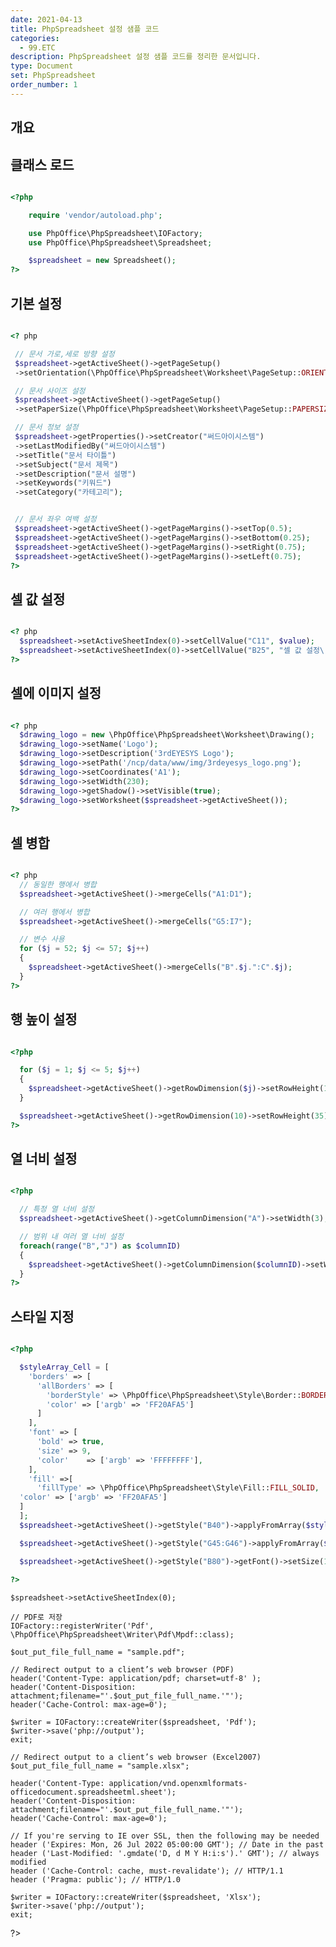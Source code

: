 ```yaml
---
date: 2021-04-13
title: PhpSpreadsheet 설정 샘플 코드
categories:
  - 99.ETC
description: PhpSpreadsheet 설정 샘플 코드를 정리한 문서입니다.
type: Document
set: PhpSpreadsheet
order_number: 1
---
```


## 개요


## 클래스 로드

``` php

<?php

	require 'vendor/autoload.php';

	use PhpOffice\PhpSpreadsheet\IOFactory;
	use PhpOffice\PhpSpreadsheet\Spreadsheet;

	$spreadsheet = new Spreadsheet();
?>
```

## 기본 설정

``` php

<? php

 // 문서 가로,세로 방향 설정	
 $spreadsheet->getActiveSheet()->getPageSetup()
 ->setOrientation(\PhpOffice\PhpSpreadsheet\Worksheet\PageSetup::ORIENTATION_PORTRAIT);

 // 문서 사이즈 설정
 $spreadsheet->getActiveSheet()->getPageSetup()
 ->setPaperSize(\PhpOffice\PhpSpreadsheet\Worksheet\PageSetup::PAPERSIZE_A4);

 // 문서 정보 설정
 $spreadsheet->getProperties()->setCreator("써드아이시스템")
 ->setLastModifiedBy("써드아이시스템")
 ->setTitle("문서 타이틀")
 ->setSubject("문서 제목")
 ->setDescription("문서 설명")
 ->setKeywords("키워드")
 ->setCategory("카테고리");


 // 문서 좌우 여백 설정
 $spreadsheet->getActiveSheet()->getPageMargins()->setTop(0.5);	
 $spreadsheet->getActiveSheet()->getPageMargins()->setBottom(0.25);
 $spreadsheet->getActiveSheet()->getPageMargins()->setRight(0.75);
 $spreadsheet->getActiveSheet()->getPageMargins()->setLeft(0.75);
?>
```

## 셀 값 설정

``` php

<? php	
  $spreadsheet->setActiveSheetIndex(0)->setCellValue("C11", $value);
  $spreadsheet->setActiveSheetIndex(0)->setCellValue("B25", "셀 값 설정\r\n다음 줄");
?>
```

## 셀에 이미지 설정

``` php

<? php
  $drawing_logo = new \PhpOffice\PhpSpreadsheet\Worksheet\Drawing();	
  $drawing_logo->setName('Logo');
  $drawing_logo->setDescription('3rdEYESYS Logo');
  $drawing_logo->setPath('/ncp/data/www/img/3rdeyesys_logo.png');
  $drawing_logo->setCoordinates('A1');
  $drawing_logo->setWidth(230);
  $drawing_logo->getShadow()->setVisible(true);
  $drawing_logo->setWorksheet($spreadsheet->getActiveSheet());
?>
```

## 셀 병합

``` php

<? php	
  // 동일한 행에서 병합
  $spreadsheet->getActiveSheet()->mergeCells("A1:D1");

  // 여러 행에서 병합
  $spreadsheet->getActiveSheet()->mergeCells("G5:I7");

  // 변수 사용
  for ($j = 52; $j <= 57; $j++)
  {
    $spreadsheet->getActiveSheet()->mergeCells("B".$j.":C".$j);
  }
?>
```	

## 행 높이 설정	
``` php

<?php

  for ($j = 1; $j <= 5; $j++)
  {
    $spreadsheet->getActiveSheet()->getRowDimension($j)->setRowHeight(12);
  }

  $spreadsheet->getActiveSheet()->getRowDimension(10)->setRowHeight(35);
?>
```

## 열 너비 설정

``` php

<?php

  // 특정 열 너비 설정
  $spreadsheet->getActiveSheet()->getColumnDimension("A")->setWidth(3);

  // 범위 내 여러 열 너비 설정
  foreach(range("B","J") as $columnID) 
  {
    $spreadsheet->getActiveSheet()->getColumnDimension($columnID)->setWidth(15);
  }
?>
```


## 스타일 지정

``` php

<?php

  $styleArray_Cell = [
    'borders' => [
      'allBorders' => [
        'borderStyle' => \PhpOffice\PhpSpreadsheet\Style\Border::BORDER_THIN,
        'color' => ['argb' => 'FF20AFA5']
      ]
    ],
    'font' => [
      'bold' => true,
      'size' => 9,
      'color'    => ['argb' => 'FFFFFFFF'],
    ],
    'fill' =>[
      'fillType' => \PhpOffice\PhpSpreadsheet\Style\Fill::FILL_SOLID,
  'color' => ['argb' => 'FF20AFA5']
  ]
  ];
  $spreadsheet->getActiveSheet()->getStyle("B40")->applyFromArray($styleArray_Cell);

  $spreadsheet->getActiveSheet()->getStyle("G45:G46")->applyFromArray($styleArray_Cell);

  $spreadsheet->getActiveSheet()->getStyle("B80")->getFont()->setSize(13)->setBold(true);
	
?>
```
	$spreadsheet->setActiveSheetIndex(0);
	
	// PDF로 저장
	IOFactory::registerWriter('Pdf', \PhpOffice\PhpSpreadsheet\Writer\Pdf\Mpdf::class);

	$out_put_file_full_name = "sample.pdf";

	// Redirect output to a client’s web browser (PDF)
	header('Content-Type: application/pdf; charset=utf-8' );
	header('Content-Disposition: attachment;filename="'.$out_put_file_full_name.'"');
	header('Cache-Control: max-age=0');

	$writer = IOFactory::createWriter($spreadsheet, 'Pdf');
	$writer->save('php://output');
	exit;

	// Redirect output to a client’s web browser (Excel2007)
	$out_put_file_full_name = "sample.xlsx";

	header('Content-Type: application/vnd.openxmlformats-officedocument.spreadsheetml.sheet');
	header('Content-Disposition: attachment;filename="'.$out_put_file_full_name.'"');
	header('Cache-Control: max-age=0');

	// If you're serving to IE over SSL, then the following may be needed
	header ('Expires: Mon, 26 Jul 2022 05:00:00 GMT'); // Date in the past
	header ('Last-Modified: '.gmdate('D, d M Y H:i:s').' GMT'); // always modified
	header ('Cache-Control: cache, must-revalidate'); // HTTP/1.1
	header ('Pragma: public'); // HTTP/1.0

	$writer = IOFactory::createWriter($spreadsheet, 'Xlsx');	
	$writer->save('php://output');
	exit;
?>